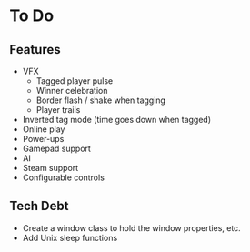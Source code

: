 # To Do

## Features

- VFX
    - Tagged player pulse
    - Winner celebration
    - Border flash / shake when tagging
    - Player trails
- Inverted tag mode (time goes down when tagged)
- Online play
- Power-ups
- Gamepad support
- AI
- Steam support
- Configurable controls

## Tech Debt

- Create a window class to hold the window properties, etc.
- Add Unix sleep functions
